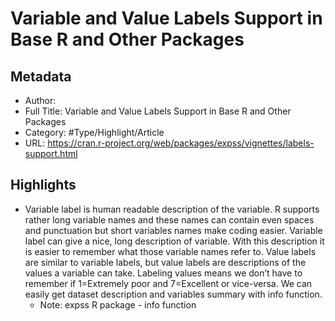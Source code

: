 # Variable and Value Labels Support in Base R and Other Packages

## Metadata

* Author: 
* Full Title: Variable and Value Labels Support in Base R and Other Packages
* Category: #Type/Highlight/Article
* URL: https://cran.r-project.org/web/packages/expss/vignettes/labels-support.html

## Highlights

* Variable label is human readable description of the variable. R supports rather long variable names and these names can contain even spaces and punctuation but short variables names make coding easier. Variable label can give a nice, long description of variable. With this description it is easier to remember what those variable names refer to. Value labels are similar to variable labels, but value labels are descriptions of the values a variable can take. Labeling values means we don’t have to remember if 1=Extremely poor and 7=Excellent or vice-versa. We can easily get dataset description and variables summary with info function.
  * Note: expss R package - info function
